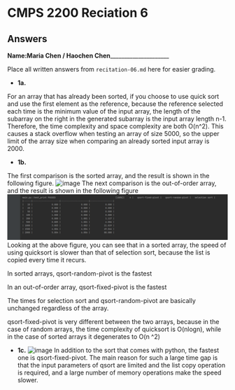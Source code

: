 # CMPS 2200 Reciation 6
## Answers

**Name:**__Maria Chen / Haochen Chen_______________________


Place all written answers from `recitation-06.md` here for easier grading.



- **1a.**

For an array that has already been sorted, if you choose to use quick sort and use the first element as the reference, because the reference selected each time is the minimum value of the input array, the length of the subarray on the right in the generated subarray is the input array length n-1. Therefore, the time complexity and space complexity are both O(n^2). This causes a stack overflow when testing an array of size 5000, so the upper limit of the array size when comparing an already sorted input array is 2000.


- **1b.**

The first comparison is the sorted array, and the result is shown in the following figure.
![image](image.png)
The next comparison is the out-of-order array, and the result is shown in the following figure
![image](image_2.png)
Looking at the above figure, you can see that in a sorted array, the speed of using quicksort is slower than that of selection sort, because the list is copied every time it recurs.

In sorted arrays, qsort-random-pivot is the fastest

In an out-of-order array, qsort-fixed-pivot is the fastest

The times for selection sort and qsort-random-pivot are basically unchanged regardless of the array.

qsort-fixed-pivot is very different between the two arrays, because in the case of random arrays, the time complexity of quicksort is O(nlogn), while in the case of sorted arrays it degenerates to O(n ^2)



- **1c.**
  ![image](image_3.png)
In addition to the sort that comes with python, the fastest one is qsort-fixed-pivot. The main reason for such a large time gap is that the input parameters of qsort are limited and the list copy operation is required, and a large number of memory operations make the speed slower. 
